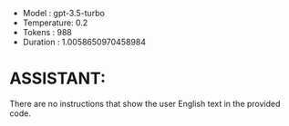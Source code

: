 - Model      : gpt-3.5-turbo
- Temperature: 0.2
- Tokens     : 988
- Duration   : 1.0058650970458984


# ASSISTANT:
There are no instructions that show the user English text in the provided code.

